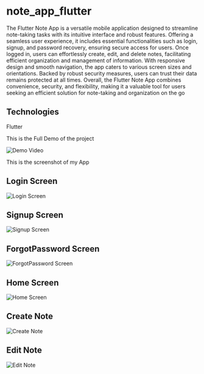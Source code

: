 # note_app_flutter
 
The Flutter Note App is a versatile mobile application designed to streamline note-taking tasks with its intuitive interface and robust features. Offering a seamless user experience, it includes essential functionalities such as login, signup, and password recovery, ensuring secure access for users. Once logged in, users can effortlessly create, edit, and delete notes, facilitating efficient organization and management of information. With responsive design and smooth navigation, the app caters to various screen sizes and orientations. Backed by robust security measures, users can trust their data remains protected at all times. Overall, the Flutter Note App combines convenience, security, and flexibility, making it a valuable tool for users seeking an efficient solution for note-taking and organization on the go

Technologies
-----------
Flutter

This is the Full Demo of the project

![Demo Video](https://github.com/kusha2000/note_app_flutter/assets/127003267/098b6d09-cc28-42eb-af07-db41eca39a20)


This is the screenshot of my App

Login Screen
------------
![Login Screen](https://github.com/kusha2000/note_app_flutter/assets/127003267/0f6113a4-acff-49db-8e5f-c8a9873f4498)

Signup Screen
------------
![Signup Screen](https://github.com/kusha2000/note_app_flutter/assets/127003267/8d2764e5-fd1c-4f98-9485-161bf75a8214)

ForgotPassword Screen
------------
![ForgotPassword Screen](https://github.com/kusha2000/note_app_flutter/assets/127003267/1d34f31f-e392-47df-9060-193aedaff6aa)

Home Screen
------------
![Home Screen](https://github.com/kusha2000/note_app_flutter/assets/127003267/79b5c7b0-3589-495f-9474-9f74bde62a5f)

Create Note
------------
![Create Note](https://github.com/kusha2000/note_app_flutter/assets/127003267/7f4823c9-fc54-44ae-9367-52ed511d111d)

Edit Note
------------
![Edit Note](https://github.com/kusha2000/note_app_flutter/assets/127003267/a14b8522-e2bd-4d5c-9044-a4bc41c688cd)

